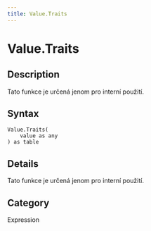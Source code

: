 ```yaml
---
title: Value.Traits
---
```


# Value.Traits


## Description

Tato funkce je určená jenom pro interní použití.


## Syntax

```powerquery
Value.Traits(
    value as any
) as table
```


## Details

Tato funkce je určená jenom pro interní použití.



## Category
Expression
